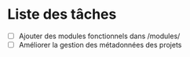# Liste des tâches

- [ ] Ajouter des modules fonctionnels dans /modules/
- [ ] Améliorer la gestion des métadonnées des projets
